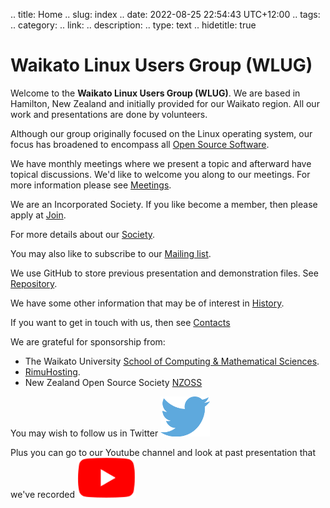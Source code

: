 .. title: Home
.. slug: index
.. date: 2022-08-25 22:54:43 UTC+12:00
.. tags: 
.. category: 
.. link: 
.. description: 
.. type: text
.. hidetitle: true

<!---
Draft completed: 2022-Aug-29 Ian Stewart

-->

# Waikato Linux Users Group (WLUG)

Welcome to the **Waikato Linux Users Group (WLUG)**. We are based in Hamilton, New Zealand and initially provided for our Waikato region. All our work and presentations are done by volunteers.

Although our group originally focused on the Linux operating system, our focus has broadened to encompass all [Open Source Software](https://en.wikipedia.org/wiki/Open-source_software).

We have monthly meetings where we present a topic and afterward have topical discussions. We'd like to welcome you along to our meetings. For more information please see [Meetings](/meetings/).

We are an Incorporated Society. If you like become a member, then please apply at [Join](/join/).

For more details about our [Society](/society/).

You may also like to subscribe to our [Mailing list](/mail/).

We use GitHub to store previous presentation and demonstration files. See [Repository](/repository/).

We have some other information that may be of interest in [History](/history/).

If you want to get in touch with us, then see [Contacts](/contants/)

We are grateful for sponsorship from:

* The Waikato University [School of Computing & Mathematical Sciences](https://www.cms.waikato.ac.nz/).
* [RimuHosting](https://rimuhosting.com/).
* New Zealand Open Source Society [NZOSS](https://nzoss.nz/)

You may wish to follow us in Twitter
[![Twitter](/images/twitter.png)](https://twitter.com/WaikatoLUG)

Plus you can go to our Youtube channel and look at past presentation that we've recorded
[![Youtube](/images/youtube.png)](https://www.youtube.com/channel/UCf5L8RezX7TqDdI2uZjbe-Q)




